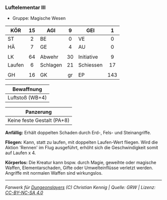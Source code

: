 ### Luftelementar III

- Gruppe: Magische Wesen

| KÖR    | 15  | AGI      |  9  | GEI        |  1  |
| ------ | :-: | -------- | :-: | ---------- | :-: |
| ST     |  2  | BE       |  0  | VE         |  0  |
| HÄ     |  7  | GE       |  4  | AU         |  0  |
|        |     |          |     |            |     |
| LK     | 64  | Abwehr   | 30  | Initiative |  9  |
| Laufen |  6  | Schlagen | 21  | Schiessen  | 17  |
|        |     |          |     |            |     |
| GH     | 16  | GK       | gr  | EP         | 143 |

|   Bewaffnung    |
| :-------------: |
| Luftstoß (WB+4) |

|         Panzerung          |
| :------------------------: |
| Keine feste Gestalt (PA+8) |

**Anfällig:** Erhält doppelten Schaden durch Erd-, Fels- und Steinangriffe.

**Fliegen:** Kann, statt zu laufen, mit doppelten Laufen-Wert fliegen. Wird die Aktion 'Rennen' im Flug ausgeführt, erhöht sich die Geschwindigkeit somit auf Laufen x 4.

**Körperlos:** Die Kreatur kann bspw. durch Magie, geweihte oder magische Waffen, Elementarschaden, Gifte oder Umwelteinflüsse verletzt werden. Angriffe mit normalen Waffen sind wirkungslos.

---

_Fanwerk für [Dungeonslayers](https://www.dungeonslayers.net/) (C) Christian Kennig | Quelle: GRW | Lizenz: [CC-BY-NC-SA 4.0](https://creativecommons.org/licenses/by-nc-sa/4.0/deed.de)_
